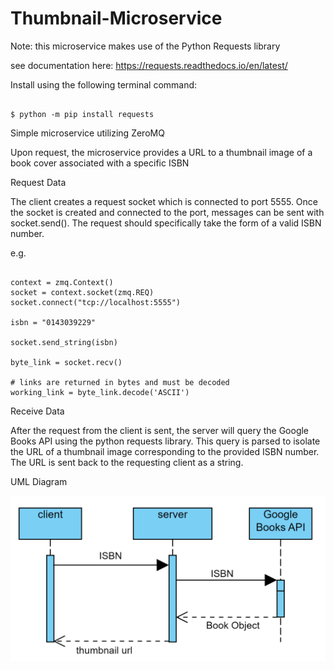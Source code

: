# Thumbnail-Microservice

Note: this microservice makes use of the Python Requests library

see documentation here: https://requests.readthedocs.io/en/latest/

Install using the following terminal command:
```

$ python -m pip install requests

```

Simple microservice utilizing ZeroMQ

Upon request, the microservice provides a URL to a thumbnail image of a book cover associated with a specific ISBN

Request Data

The client creates a request socket which is connected to port 5555. Once the socket is created and connected to the port, messages can be sent with socket.send(). The request should specifically take the form of a valid ISBN number.

e.g.

```

context = zmq.Context()
socket = context.socket(zmq.REQ)
socket.connect("tcp://localhost:5555")

isbn = "0143039229"

socket.send_string(isbn)

byte_link = socket.recv()

# links are returned in bytes and must be decoded
working_link = byte_link.decode('ASCII')

```

Receive Data

After the request from the client is sent, the server will query the Google Books API using the python requests library. This query is parsed to isolate the URL of a thumbnail image corresponding to the provided ISBN number. The URL is sent back to the requesting client as a string.

UML Diagram

![UML Diagram](images/microservice_uml.PNG)
